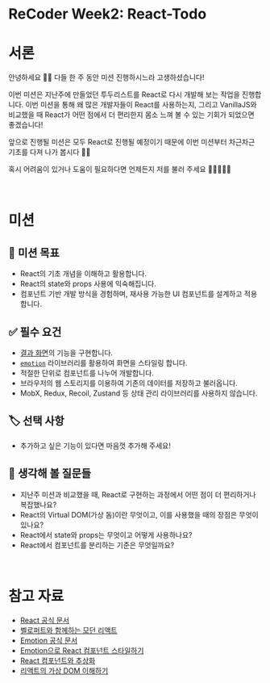 # ReCoder Week2: React-Todo

# 서론

안녕하세요 🙌🏻 다들 한 주 동안 미션 진행하시느라 고생하셨습니다!

이번 미션은 지난주에 만들었던 투두리스트를 React로 다시 개발해 보는 작업을 진행합니다. 이번 미션을 통해 왜 많은 개발자들이 React를 사용하는지, 그리고 VanillaJS와 비교했을 때 React가 어떤 점에서 더 편리한지 몸소 느껴 볼 수 있는 기회가 되었으면 좋겠습니다!

앞으로 진행될 미션은 모두 React로 진행될 예정이기 때문에 이번 미션부터 차근차근 기초를 다져 나가 봅시다 💪🏼

혹시 어려움이 있거나 도움이 필요하다면 언제든지 저를 불러 주세요 🙋‍♀️🏃🏻‍♀️

<br/>

# 미션

## 🎯 미션 목표

- React의 기초 개념을 이해하고 활용합니다.
- React의 state와 props 사용에 익숙해집니다.
- 컴포넌트 기반 개발 방식을 경험하며, 재사용 가능한 UI 컴포넌트를 설계하고 적용합니다.

## ✅ 필수 요건

- [결과 화면](https://react-todo-15th-corinth.vercel.app/)의 기능을 구현합니다.
- [`emotion`](https://emotion.sh/docs/introduction) 라이브러리를 활용하여 화면을 스타일링 합니다.
- 적절한 단위로 컴포넌트를 나누어 개발합니다.
- 브라우저의 웹 스토리지를 이용하여 기존의 데이터를 저장하고 불러옵니다.
- MobX, Redux, Recoil, Zustand 등 상태 관리 라이브러리를 사용하지 않습니다.

## 🏷️ 선택 사항

- 추가하고 싶은 기능이 있다면 마음껏 추가해 주세요!

## 📖 생각해 볼 질문들

- 지난주 미션과 비교했을 때, React로 구현하는 과정에서 어떤 점이 더 편리하거나 복잡했나요?
- React의 Virtual DOM(가상 돔)이란 무엇이고, 이를 사용했을 때의 장점은 무엇이 있나요?
- React에서 state와 props는 무엇이고 어떻게 사용하나요?
- React에서 컴포넌트를 분리하는 기준은 무엇일까요?

<br/>

# 참고 자료

- [React 공식 문서](https://ko.react.dev/)
- [벨로퍼트와 함께하는 모던 리액트](https://react.vlpt.us/)
- [Emotion 공식 문서](https://emotion.sh/docs/introduction)
- [Emotion으로 React 컴포넌트 스타일하기](https://www.daleseo.com/emotion/)
- [React 컴포넌트와 추상화](https://fe-developers.kakaoent.com/2022/221020-component-abstraction/)
- [리액트의 가상 DOM 이해하기](https://f-lab.kr/insight/understanding-react-virtual-dom)
